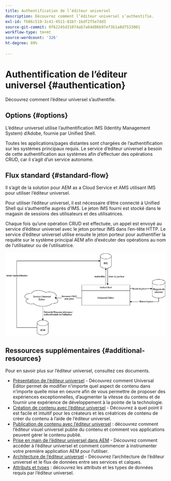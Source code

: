 ```yaml
---
title: Authentification de l’éditeur universel
description: Découvrez comment l’éditeur universel s’authentifie.
exl-id: fb86c510-3c41-4511-81b7-1bdf2f5e7dd3
source-git-commit: 0f62245d31074ab7a64d86b97ef3b1a8d7533001
workflow-type: tm+mt
source-wordcount: '326'
ht-degree: 89%

---
```



# Authentification de l’éditeur universel {#authentication}

Découvrez comment l’éditeur universel s’authentifie.

## Options {#options}

L’éditeur universel utilise l’authentification IMS (Identity Management System) d’Adobe, fournie par Unified Shell.

Toutes les applications/pages distantes sont chargées de l’authentification sur les systèmes principaux requis. Le service d’éditeur universel a besoin de cette authentification aux systèmes afin d’effectuer des opérations CRUD, car il s’agit d’un service autonome.

## Flux standard {#standard-flow}

Il s’agit de la solution pour AEM as a Cloud Service et AMS utilisant IMS pour utiliser l’éditeur universel.

Pour utiliser l’éditeur universel, il est nécessaire d’être connecté à Unified Shell qui s’authentifie auprès d’IMS. Le jeton IMS fourni est stocké dans le magasin de sessions des utilisateurs et des utilisatrices.

Chaque fois qu’une opération CRUD est effectuée, un appel est envoyé au service d’éditeur universel avec le jeton porteur IMS dans l’en-tête HTTP. Le service d’éditeur universel utilise ensuite le jeton porteur pour authentifier la requête sur le système principal AEM afin d’exécuter des opérations au nom de l’utilisateur ou de l’utilisatrice.

![Flux d’authentification standard](assets/standard-flow.png)

## Ressources supplémentaires {#additional-resources}

Pour en savoir plus sur l’éditeur universel, consultez ces documents.

* [Présentation de l’éditeur universel](introduction.md) - Découvrez comment Universal Editor permet de modifier n’importe quel aspect de contenu dans n’importe quelle mise en oeuvre afin de vous permettre de proposer des expériences exceptionnelles, d’augmenter la vitesse du contenu et de fournir une expérience de développement à la pointe de la technologie.
* [Création de contenu avec l’éditeur universel](authoring.md) - Découvrez à quel point il est facile et intuitif pour les créateurs et les créatrices de contenu de créer du contenu à l’aide de l’éditeur universel.
* [Publication de contenu avec l’éditeur universel](publishing.md) : découvrez comment l’éditeur visuel universel publie du contenu et comment vos applications peuvent gérer le contenu publié.
* [Prise en main de l’éditeur universel dans AEM](getting-started.md) - Découvrez comment accéder à l’éditeur universel et comment commencer à instrumenter votre première application AEM pour l’utiliser.
* [Architecture de l’éditeur universel](architecture.md) - Découvrez l’architecture de l’éditeur universel et le flux de données entre ses services et calques.
* [Attributs et types](attributes-types.md) : découvrez les attributs et les types de données requis par l’éditeur universel.
